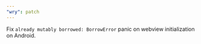 ```yaml
---
"wry": patch
---
```


Fix `already mutably borrowed: BorrowError` panic on webview initialization on Android.